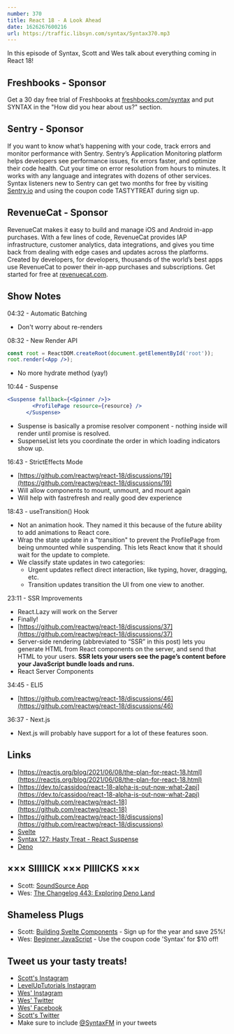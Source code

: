 ```yaml
---
number: 370
title: React 18 - A Look Ahead
date: 1626267600216
url: https://traffic.libsyn.com/syntax/Syntax370.mp3
---
```


In this episode of Syntax, Scott and Wes talk about everything coming in React 18!

## Freshbooks - Sponsor
Get a 30 day free trial of Freshbooks at [freshbooks.com/syntax](https://freshbooks.com/syntax) and put SYNTAX in the "How did you hear about us?" section.

## Sentry - Sponsor
If you want to know what’s happening with your code, track errors and monitor performance with Sentry. Sentry’s Application Monitoring platform helps developers see performance issues, fix errors faster, and optimize their code health. Cut your time on error resolution from hours to minutes. It works with any language and integrates with dozens of other services. Syntax listeners new to Sentry can get two months for  free by visiting [Sentry.io](https://sentry.io) and using the coupon code TASTYTREAT during sign up.

## RevenueCat - Sponsor
RevenueCat makes it easy to build and manage iOS and Android in-app purchases. With a few lines of code, RevenueCat provides IAP infrastructure, customer analytics, data integrations, and gives you time back from dealing with edge cases and updates across the platforms. Created by developers, for developers, thousands of the world’s best apps use RevenueCat to power their in-app purchases and subscriptions. Get started for free at [revenuecat.com](https://www.revenuecat.com).

## Show Notes
04:32 - Automatic Batching
* Don't worry about re-renders 

08:32 - New Render API
```jsx
const root = ReactDOM.createRoot(document.getElementById('root'));
root.render(<App />);
```
* No more hydrate method (yay!)

10:44 - Suspense
```jsx
<Suspense fallback={<Spinner />}>
        <ProfilePage resource={resource} />
      </Suspense>
```
* Suspense is basically a promise resolver component - nothing inside will render until promise is resolved.
* SuspenseList lets you coordinate the order in which loading indicators show up.

16:43 - StrictEffects Mode
* [https://github.com/reactwg/react-18/discussions/19](https://github.com/reactwg/react-18/discussions/19)
* Will allow components to mount, unmount, and mount again
* Will help with fastrefresh and really good dev experience

18:43 - useTransition() Hook
* Not an animation hook. They named it this because of the future ability to add animations to React core. 
* Wrap the state update in a "transition" to prevent the ProfilePage from being unmounted while suspending. This lets React know that it should wait for the update to complete.
* We classify state updates in two categories:
  * Urgent updates reflect direct interaction, like typing, hover, dragging, etc.
  * Transition updates transition the UI from one view to another.

23:11 - SSR Improvements
* React.Lazy will work on the Server
* Finally!
* [https://github.com/reactwg/react-18/discussions/37](https://github.com/reactwg/react-18/discussions/37) 
* Server-side rendering (abbreviated to “SSR” in this post) lets you generate HTML from React components on the server, and send that HTML to your users. **SSR lets your users see the page’s content before your JavaScript bundle loads and runs.**
* React Server Components

34:45 - ELI5
* [https://github.com/reactwg/react-18/discussions/46](https://github.com/reactwg/react-18/discussions/46)

36:37 - Next.js
* Next.js will probably have support for a lot of these features soon.

## Links
* [https://reactjs.org/blog/2021/06/08/the-plan-for-react-18.html](https://reactjs.org/blog/2021/06/08/the-plan-for-react-18.html)
* [https://dev.to/cassidoo/react-18-alpha-is-out-now-what-2apj](https://dev.to/cassidoo/react-18-alpha-is-out-now-what-2apj)
* [https://github.com/reactwg/react-18](https://github.com/reactwg/react-18) 
* [https://github.com/reactwg/react-18/discussions](https://github.com/reactwg/react-18/discussions)
* [Svelte](https://svelte.dev/)
* [Syntax 127: Hasty Treat - React Suspense](https://syntax.fm/show/127/hasty-treat-react-suspense)
* [Deno](https://deno.land/)

## ××× SIIIIICK ××× PIIIICKS ×××
* Scott: [SoundSource App](https://rogueamoeba.com/soundsource/)
* Wes: [The Changelog 443: Exploring Deno Land](https://changelog.com/podcast/443)

## Shameless Plugs
* Scott: [Building Svelte Components](https://www.leveluptutorials.com/pro) - Sign up for the year and save 25%!
* Wes: [Beginner JavaScript](https://beginnerjavascript.com/) - Use the coupon code 'Syntax' for $10 off!

## Tweet us your tasty treats!
* [Scott's Instagram](https://www.instagram.com/stolinski/)
* [LevelUpTutorials Instagram](https://www.instagram.com/LevelUpTutorials/)
* [Wes' Instagram](https://www.instagram.com/wesbos/)
* [Wes' Twitter](https://twitter.com/wesbos)
* [Wes' Facebook](https://www.facebook.com/wesbos.developer)
* [Scott's Twitter](https://twitter.com/stolinski)
* Make sure to include [@SyntaxFM](https://twitter.com/SyntaxFM) in your tweets